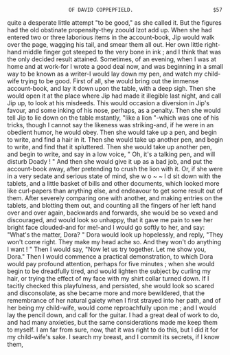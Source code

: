                         OF DAVID COPPEPFIELD.                          $57
 quite a desperate little attempt "to be good," as she called it. But the
 figures had the old obstinate propensity-they zoould lzot add up. When
she had entered two or three laborious items in the account-book, Jip
would walk over the page, wagging his tail, and smear them all out. Her
own little right-hand middle finger got steeped to the very bone in ink ;
and I think that was the only decided result attained.
    Sometimes, of an evening, when I was at home and at work-for I
wrote a good deal now, and was beginning in a small way to be known as
a writer-I would lay down my pen, and watch my child-wife trying to be
good. First of all, she would bring out the immense account-book, and
lay it down upon the table, with a deep sigh. Then she would open it
at the place where Jip had made it illegible last night, and call Jip up, to
look at his misdeeds. This would occasion a diversion in Jip's favour,
and some inking of his nose, perhaps, as a penalty. Then she would tell
Jip to lie down on the table mstantly, "like a lion "-which was one of
his tricks, though I cannot say the likeness was striking-and, if he were
in an obedient humor, he would obey. Then she would take up a pen,
and begin to write, and find a hair in it. Then she would take up another
pen, and begin to write, and find that it spluttered. Then she would take
up another pen, and begin to write, and say in a low voice, " Oh, it's a
talking pen, and will disturb Doady ! " And then she would give it up as a
bad job, and put the account-book away, after pretending to crush the
lion with it.
    Or, if she were in a very sedate and serious state of mind, she w o ~ ~ l d
sit down with the tablets, and a little basket of bills and other documents,
which looked more like curl-papers than anything else, and endeavour to
get some result out of them. After severely comparing one with another,
and making entries on the tablets, and blotting them out, and counting all
the fingers of her left hand over and over again, backwards and forwards,
she would be so vexed and discouraged, and would look so unhappy, that
it gave me pain to see her bright face clouded-and for me!-and I
would go softly to her, and say:
    "What's the matter, Dora? "
    Dora would look up hopelessly, and reply, "They won't come right.
They make my head ache so. And they won't do anything I want ! "
    Then I would say, "Now let us try together. Let me show you,
Dora."
    Then I would commence a practical demonstration, to which Dora
would pay profound attention, perhaps for five minutes ; when she would
begin to be dreadfully tired, and would lighten the subject by curling my
hair, or trying the effect of my face with my shirt collar turned down.
If I tacitly checked this playfulness, and persisted, she would look so scared
and disconsolate, as she became more and more bewildered, that the
remembrance of her natural gaiety when I first strayed into her path, and
of her being my child-wife, would come reproachfully upon me ; and I
would lay the pencil down, and call for the guitar.
    I had a great deal of work to do, and had many anxieties, but the
same considerations made me keep them to myself. I am far from sure,
now, that it was right to do this, but I did it for my child-wife's
sake. I search my breast, and I commit its secrets, if I know them,
